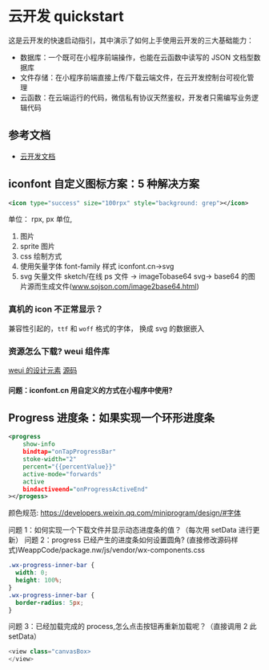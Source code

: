 # 云开发 quickstart

这是云开发的快速启动指引，其中演示了如何上手使用云开发的三大基础能力：

- 数据库：一个既可在小程序前端操作，也能在云函数中读写的 JSON 文档型数据库
- 文件存储：在小程序前端直接上传/下载云端文件，在云开发控制台可视化管理
- 云函数：在云端运行的代码，微信私有协议天然鉴权，开发者只需编写业务逻辑代码

## 参考文档

- [云开发文档](https://developers.weixin.qq.com/miniprogram/dev/wxcloud/basis/getting-started.html)

## iconfont 自定义图标方案：5 种解决方案

```xml
<icon type="success" size="100rpx" style="background: grep"></icon>
```

单位： rpx, px 单位,

1. 图片
2. sprite 图片
3. css 绘制方式
4. 使用矢量字体 font-family 样式 iconfont.cn->svg
5. svg 矢量文件 sketch/在线 ps 文件 -> imageTobase64
   svg-> base64 的图片源而生成文件(www.sojson.com/image2base64.html)

### 真机的 icon 不正常显示？

兼容性引起的，`ttf` 和 `woff` 格式的字体， 换成 svg 的数据嵌入

### 资源怎么下载? weui 组件库

[weui 的设计元素](https://developers.weixin.qq.com/miniprogram/design/#设计)
[源码](https://git.weixin.qq.com/rxyk/weapp-practice/repository/archive.zip?ref=2.1-icon-514)

#### 问题：iconfont.cn 用自定义的方式在小程序中使用?

## Progress 进度条：如果实现一个环形进度条

```xml
<progress
    show-info
    bindtap="onTapProgressBar"
    stoke-width="2"
    percent="{{percentValue}}"
    active-mode="forwards"
    active
    bindactiveend="onProgressActiveEnd"
></progess>
```

颜色规范: https://developers.weixin.qq.com/miniprogram/design/#字体

问题 1：如何实现一个下载文件并显示动态进度条的值？（每次用 setData 进行更新）
问题 2：progress 已经产生的进度条如何设置圆角?
(直接修改源码样式)WeappCode/package.nw/js/vendor/wx-components.css

```css
.wx-progress-inner-bar {
  width: 0;
  height: 100%;
}
.wx-progress-inner-bar {
  border-radius: 5px;
}
```

问题 3：已经加载完成的 process,怎么点击按钮再重新加载呢？（直接调用 2 此 setData）

```js
<view class="canvasBox>
</view>

```

